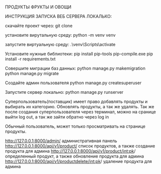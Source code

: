 ПРОДУКТЫ ФРУКТЫ И ОВОЩИ

ИНСТРУКЦИЯ ЗАПУСКА ВЕБ СЕРВЕРА ЛОКАЛЬКО:

скачайте проект через:
git clone

установите вирутальную среду:
python -m venv venv

запустите виртуальную среду:
.\venv\Scripts\activate

Установите нужные библиотеки:
pip install pip-tools
pip-compile.exe
pip install -r requirements.txt

Совершите миграции баз данных:
python manage.py makemigration
python manage.py migrate

Создайте админ пользователя
python manage.py createsuperuser

Запустите сервер локально:
python manage.py runserver


Суперпользователь(поставщик) имеет право добавлять продукты и выбирать их категорию. Обновлять продукты, а так же удалять.
Так же после создания суперпользователя через терминал, можно на сранице выйти log out, а так же зайти обратно через log in

Обычный пользователь, может только просматривать на странице продукты.

http://127.0.0.1:8000/admin/  административная панель
http://127.0.0.1:8000/api/v1/product/   список продуктов, а также создание продукта для админа
http://127.0.0.1:8000/api/v1/product/<int:pk>/   определенный продукт, а также обновление продукта для админа
http://127.0.0.1:8000/api/v1/productdelete/<int:pk>/  удаление продукта для админа